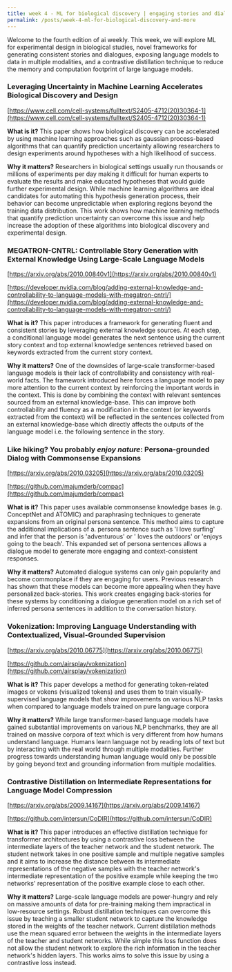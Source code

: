 ```yaml
---
title: week 4 - ML for biological discovery | engaging stories and dialogues | vokenization and contrastive distillation
permalink: /posts/week-4-ml-for-biological-discovery-and-more
---
```

Welcome to the fourth edition of ai weekly. This week, we will explore ML for experimental design in biological studies, novel frameworks for generating consistent stories and dialogues, exposing language models to data in multiple modalities, and a contrastive distillation technique to reduce the memory and computation footprint of large language models.

### Leveraging Uncertainty in Machine Learning Accelerates Biological Discovery and Design

[https://www.cell.com/cell-systems/fulltext/S2405-4712(20)30364-1](https://www.cell.com/cell-systems/fulltext/S2405-4712(20)30364-1)

**What is it?** This paper shows how biological discovery can be accelerated by using machine learning approaches such as gaussian process-based algorithms that can quantify prediction uncertainty allowing researchers to design experiments around hypotheses with a high likelihood of success. 

**Why it matters?** Researchers in biological settings usually run thousands or millions of experiments per day making it difficult for human experts to evaluate the results and make educated hypotheses that would guide further experimental design. While machine learning algorithms are ideal candidates for automating this hypothesis generation process, their behavior can become unpredictable when exploring regions beyond the training data distribution. This work shows how machine learning methods that quantify prediction uncertainty can overcome this issue and help increase the adoption of these algorithms into biological discovery and experimental design.

### MEGATRON-CNTRL: Controllable Story Generation with External Knowledge Using Large-Scale Language Models

[https://arxiv.org/abs/2010.00840v1](https://arxiv.org/abs/2010.00840v1)

[https://developer.nvidia.com/blog/adding-external-knowledge-and-controllability-to-language-models-with-megatron-cntrl/](https://developer.nvidia.com/blog/adding-external-knowledge-and-controllability-to-language-models-with-megatron-cntrl/)

**What is it?** This paper introduces a framework for generating fluent and consistent stories by leveraging external knowledge sources. At each step, a conditional language model generates the next sentence using the current story context and top external knowledge sentences retrieved based on keywords extracted from the current story context.

**Why it matters?** One of the downsides of large-scale transformer-based language models is their lack of controllability and consistency with real-world facts. The framework introduced here forces a language model to pay more attention to the current context by reinforcing the important words in the context. This is done by combining the context with relevant sentences sourced from an external knowledge-base. This can improve both controllability and fluency as a modification in the context (or keywords extracted from the context) will be reflected in the sentences collected from an external knowledge-base which directly affects the outputs of the language model i.e. the following sentence in the story.

### Like hiking? You probably *enjoy nature*: Persona-grounded Dialog with Commonsense Expansions

[https://arxiv.org/abs/2010.03205](https://arxiv.org/abs/2010.03205)

[https://github.com/majumderb/compac](https://github.com/majumderb/compac)

**What is it?** This paper uses available commonsense knowledge bases (e.g. ConceptNet and ATOMIC) and paraphrasing techniques to generate expansions from an original persona sentence. This method aims to capture the additional implications of a. persona sentence such as 'I love surfing' and infer that the person is 'adventurous' or ' loves the outdoors' or 'enjoys going to the beach'. This expanded set of persona sentences allows a dialogue model to generate more engaging and context-consistent responses.

**Why it matters?** Automated dialogue systems can only gain popularity and become commonplace if they are engaging for users. Previous research has shown that these models can become more appealing when they have personalized back-stories. This work creates engaging back-stories for these systems by conditioning a dialogue generation model on a rich set of inferred persona sentences in addition to the conversation history.

### Vokenization: Improving Language Understanding with Contextualized, Visual-Grounded Supervision

[https://arxiv.org/abs/2010.06775](https://arxiv.org/abs/2010.06775)

[https://github.com/airsplay/vokenization](https://github.com/airsplay/vokenization)

**What is it?** This paper develops a method for generating token-related images or vokens (visualized tokens) and uses them to train visually-supervised language models that show improvements on various NLP tasks when compared to language models trained on pure language corpora

**Why it matters?** While large transformer-based language models have gained substantial improvements on various NLP benchmarks, they are all trained on massive corpora of text which is very different from how humans understand language. Humans learn language not by reading lots of text but by interacting with the real world through multiple modalities. Further progress towards understanding human language would only be possible by going beyond text and grounding information from multiple modalities.

### Contrastive Distillation on Intermediate Representations for Language Model Compression

[https://arxiv.org/abs/2009.14167](https://arxiv.org/abs/2009.14167)

[https://github.com/intersun/CoDIR](https://github.com/intersun/CoDIR)

**What is it?** This paper introduces an effective distillation technique for transformer architectures by using a contrastive loss between the intermediate layers of the teacher network and the student network. The student network takes in one positive sample and multiple negative samples and it aims to increase the distance between its intermediate representations of the negative samples with the teacher network's intermediate representation of the positive example while keeping the two networks' representation of the positive example close to each other.

**Why it matters?** Large-scale language models are power-hungry and rely on massive amounts of data for pre-training making them impractical in low-resource settings. Robust distillation techniques can overcome this issue by teaching a smaller student network to capture the knowledge stored in the weights of the teacher network. Current distillation methods use the mean squared error between the weights in the intermediate layers of the teacher and student networks. While simple this loss function does not allow the student network to explore the rich information in the teacher network's hidden layers. This works aims to solve this issue by using a contrastive loss instead.